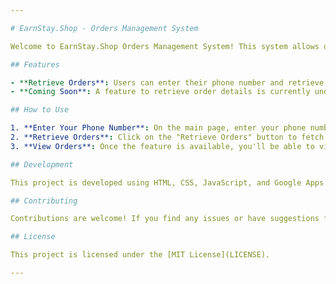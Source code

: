 ```yaml
---

# EarnStay.Shop - Orders Management System

Welcome to EarnStay.Shop Orders Management System! This system allows users to retrieve their order details by entering their phone number. It provides a convenient way for users to access information about their orders.

## Features

- **Retrieve Orders**: Users can enter their phone number and retrieve their order details.
- **Coming Soon**: A feature to retrieve order details is currently under development and will be available soon.

## How to Use

1. **Enter Your Phone Number**: On the main page, enter your phone number in the input field provided.
2. **Retrieve Orders**: Click on the "Retrieve Orders" button to fetch your order details.
3. **View Orders**: Once the feature is available, you'll be able to view your order details directly on the page.

## Development

This project is developed using HTML, CSS, JavaScript, and Google Apps Script for integrating with Google Sheets.

## Contributing

Contributions are welcome! If you find any issues or have suggestions for improvement, please feel free to open an issue or create a pull request.

## License

This project is licensed under the [MIT License](LICENSE).

---
```

